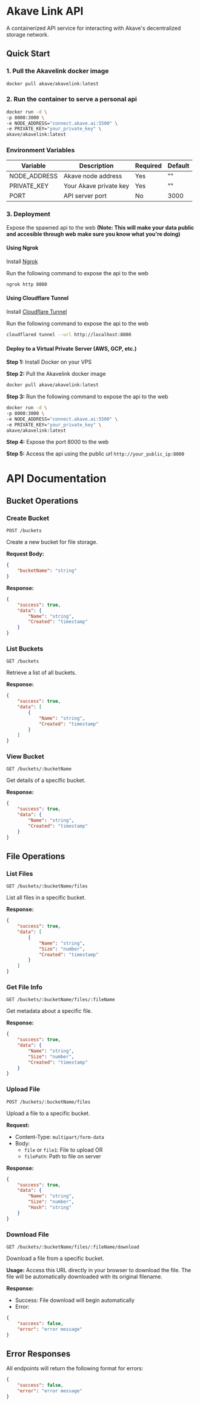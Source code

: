 # Akave Link API

A containerized API service for interacting with Akave's decentralized storage network.

## Quick Start

### 1. Pull the Akavelink docker image
```bash 
docker pull akave/akavelink:latest
```

### 2. Run the container to serve a personal api
```bash
docker run -d \
-p 8000:3000 \
-e NODE_ADDRESS="connect.akave.ai:5500" \
-e PRIVATE_KEY="your_private_key" \
akave/akavelink:latest
```

### Environment Variables

| Variable | Description | Required | Default |
|----------|-------------|----------|---------|
| NODE_ADDRESS | Akave node address | Yes | "" |
| PRIVATE_KEY | Your Akave private key | Yes | "" |
| PORT | API server port | No | 3000 |


### 3. Deployment

Expose the spawned api to the web **(Note: This will make your data public and accesible through web make sure you know what you're doing)**

#### Using Ngrok

Install [Ngrok](https://download.ngrok.com/)

Run the following command to expose the api to the web
```bash
ngrok http 8000
```

#### Using Cloudflare Tunnel

Install [Cloudflare Tunnel](https://developers.cloudflare.com/cloudflare-one/connections/connect-apps/install-and-setup/tunnel-guide/)

Run the following command to expose the api to the web
```bash
cloudflared tunnel --url http://localhost:8000
```

#### Deploy to a Virtual Private Server (AWS, GCP, etc.)

**Step 1:** Install Docker on your VPS

**Step 2:** Pull the Akavelink docker image
```bash
docker pull akave/akavelink:latest
```

**Step 3:** Run the following command to expose the api to the web
```bash
docker run -d \
-p 8000:3000 \
-e NODE_ADDRESS="connect.akave.ai:5500" \
-e PRIVATE_KEY="your_private_key" \
akave/akavelink:latest
```

**Step 4:** Expose the port 8000 to the web

**Step 5:** Access the api using the public url `http://your_public_ip:8000`


# API Documentation

## Bucket Operations

### Create Bucket
`POST /buckets`

Create a new bucket for file storage.

**Request Body:**
```json
{
    "bucketName": "string"
}
```

**Response:**
```json
{
    "success": true,
    "data": {
        "Name": "string",
        "Created": "timestamp"
    }
}
```

### List Buckets
`GET /buckets`

Retrieve a list of all buckets.

**Response:**
```json
{
    "success": true,
    "data": [
        {
            "Name": "string",
            "Created": "timestamp"
        }
    ]
}
```

### View Bucket
`GET /buckets/:bucketName`

Get details of a specific bucket.

**Response:**
```json
{
    "success": true,
    "data": {
        "Name": "string",
        "Created": "timestamp"
    }
}
```

## File Operations

### List Files
`GET /buckets/:bucketName/files`

List all files in a specific bucket.

**Response:**
```json
{
    "success": true,
    "data": [
        {
            "Name": "string",
            "Size": "number",
            "Created": "timestamp"
        }
    ]
}
```

### Get File Info
`GET /buckets/:bucketName/files/:fileName`

Get metadata about a specific file.

**Response:**
```json
{
    "success": true,
    "data": {
        "Name": "string",
        "Size": "number",
        "Created": "timestamp"
    }
}
```

### Upload File
`POST /buckets/:bucketName/files`

Upload a file to a specific bucket.

**Request:**
- Content-Type: `multipart/form-data`
- Body:
  - `file` or `file1`: File to upload
  OR
  - `filePath`: Path to file on server

**Response:**
```json
{
    "success": true,
    "data": {
        "Name": "string",
        "Size": "number",
        "Hash": "string"
    }
}
```

### Download File
`GET /buckets/:bucketName/files/:fileName/download`

Download a file from a specific bucket.

**Usage:**
Access this URL directly in your browser to download the file. The file will be automatically downloaded with its original filename.

**Response:**
- Success: File download will begin automatically
- Error:
```json
{
    "success": false,
    "error": "error message"
}
```

## Error Responses
All endpoints will return the following format for errors:
```json
{
    "success": false,
    "error": "error message"
}
```

